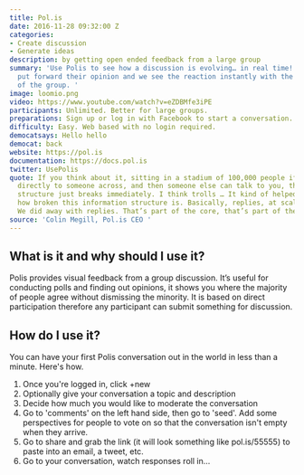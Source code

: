 ```yaml
---
title: Pol.is
date: 2016-11-28 09:32:00 Z
categories:
- Create discussion
- Generate ideas
description: by getting open ended feedback from a large group
summary: 'Use Polis to see how a discussion is evolving… in real time! Anyone can
  put forward their opinion and we see the reaction instantly with the moving visualisation
  of the group. '
image: loomio.png
video: https://www.youtube.com/watch?v=eZDBMfe3iPE
participants: Unlimited. Better for large groups.
preparations: Sign up or log in with Facebook to start a conversation.
difficulty: Easy. Web based with no login required.
democatsays: Hello hello
democat: back
website: https://pol.is
documentation: https://docs.pol.is
twitter: UsePolis
quote: If you think about it, sitting in a stadium of 100,000 people if you can talk
  directly to someone across, and then someone else can talk to you, this information
  structure just breaks immediately. I think trolls … It kind of helped us realize
  how broken this information structure is. Basically, replies, at scale, don’t work.
  We did away with replies. That’s part of the core, that’s part of the foundation.
source: 'Colin Megill, Pol.is CEO '
---
```


## What is it and why should I use it?

Polis provides visual feedback from a group discussion. It’s useful for conducting polls and finding out opinions, it shows you where the majority of people agree without dismissing the minority. It is based on direct participation therefore any participant can submit something for discussion.

## How do I use it?

You can have your first Polis conversation out in the world in less than a minute. Here's how.

1. Once you're logged in, click +new
2. Optionally give your conversation a topic and description
3. Decide how much you would like to moderate the conversation
4. Go to 'comments' on the left hand side, then go to 'seed'. Add some perspectives for people to vote on so that the conversation isn't empty when they arrive.
5. Go to share and grab the link (it will look something like pol.is/55555) to paste into an email, a tweet, etc.
6. Go to your conversation, watch responses roll in...

